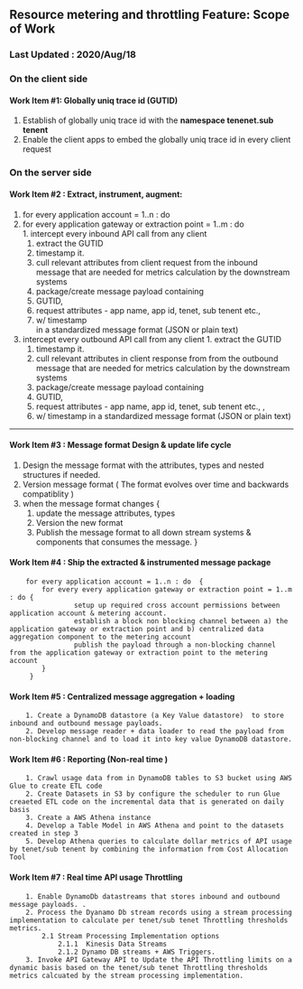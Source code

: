## Resource metering and throttling Feature: Scope of Work

### Last Updated : 2020/Aug/18

### On the client side 
#### Work Item #1: Globally uniq trace id (GUTID)
 1. Establish of globally uniq trace id  with the **namespace tenenet.sub tenent**
 1. Enable the client apps to embed the globally uniq trace id  in every client request

### On the server side 

#### Work Item #2 :  Extract, instrument, augment:
1. for every application account = 1..n : do 
  1. for every application gateway or extraction point = 1..m : do  
    1. intercept every inbound API call from any client
      1. extract the GUTID
      1. timestamp it. 
      1. cull relevant attributes from client request from the inbound message that are needed for metrics calculation by the downstream systems
      1. package/create message payload containing 
        1. GUTID, 
        1. request attributes - app name, app id, tenet, sub tenent etc.,  
        1. w/ timestamp  
        in a standardized message format (JSON or plain text)
  1. intercept every outbound API call from any client
    1. extract the GUTID 
      1. timestamp it. 
      1. cull relevant attributes in client response from from the outbound message that are needed for metrics calculation by the downstream systems
      1. package/create message payload containing 
        1. GUTID, 
        1. request attributes - app name, app id, tenet, sub tenent etc., , 
        1. w/ timestamp 
        in a standardized message format (JSON or plain text)    
___
#### Work Item #3 :  Message format Design & update life cycle 
1. Design the message format with the attributes, types and nested structures if needed.
1. Version message format ( The format evolves over time  and backwards compatiblity )
1. when the message format changes {
   1. update the message attributes, types 
   1. Version the new format
   1.  Publish the message format to all down stream systems & components that consumes the message.
}            

#### Work Item #4 : Ship the extracted & instrumented message package 
        for every application account = 1..n : do  {
            for every every application gateway or extraction point = 1..m : do {
                    setup up required cross account permissions between application account & metering account. 
                    establish a block non blocking channel between a) the application gateway or extraction point and b) centralized data aggregation component to the metering account
                    publish the payload through a non-blocking channel from the application gateway or extraction point to the metering account 
            }
         }

#### Work Item #5 :  Centralized message aggregation   + loading      
        1. Create a DynamoDB datastore (a Key Value datastore)  to store inbound and outbound message payloads. 
        2. Develop message reader + data loader to read the payload from non-blocking channel and to load it into key value DynamoDB datastore. 

#### Work Item #6 : Reporting (Non-real time ) 
        1. Crawl usage data from in DynamoDB tables to S3 bucket using AWS Glue to create ETL code 
        2. Create Datasets in S3 by configure the scheduler to run Glue creaeted ETL code on the incremental data that is generated on daily basis
        3. Create a AWS Athena instance 
        4. Develop a Table Model in AWS Athena and point to the datasets created in step 3 
        5. Develop Athena queries to calculate dollar metrics of API usage by tenet/sub tenent by combining the information from Cost Allocation Tool
        
#### Work Item #7 : Real time API usage Throttling
        1. Enable DynamoDb datastreams that stores inbound and outbound message payloads. . 
        2. Process the Dyanamo Db stream records using a stream processing implementation to calculate per tenet/sub tenet Throttling thresholds metrics.
            2.1 Stream Processing Implementation options
                2.1.1  Kinesis Data Streams 
                2.1.2 Dynamo DB streams + AWS Triggers.
        3. Invoke API Gateway API to Update the API Throttling limits on a dynamic basis based on the tenet/sub tenet Throttling thresholds metrics calcuated by the stream processing implementation.
